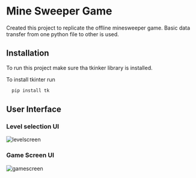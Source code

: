 # Mine Sweeper Game

Created this project to replicate the offline minesweeper game. Basic data transfer from one python file to other is used.


## Installation

To run this project make sure tha tkinker library is installed.

To install tkinter run

```bash
  pip install tk
```
    
## User Interface
### Level selection UI

![levelscreen](https://github.com/ManavHirekurbure-035/Mine-sweeper/assets/114732271/c41bec73-4b97-4bba-b941-b4c64b22161c)

### Game Screen UI

![gamescreen](https://github.com/ManavHirekurbure-035/Mine-sweeper/assets/114732271/4bd565fe-9371-4386-8a89-3c2ca7b01b32)
